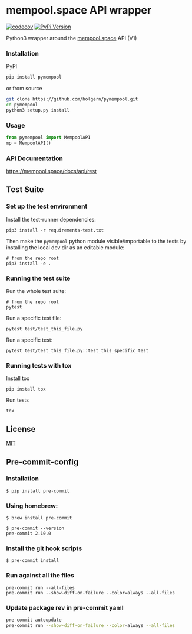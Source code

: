 # mempool.space API wrapper

[![codecov](https://codecov.io/gh/holgern/pymempool/graph/badge.svg?token=VyIU0ZxwpD)](https://codecov.io/gh/holgern/pymempool)
[![PyPi Version](https://img.shields.io/pypi/v/pymempool.svg)](https://pypi.python.org/pypi/pymempool/)

Python3 wrapper around the [mempool.space](https://www.mempool.space) API (V1)

### Installation
PyPI
```bash
pip install pymempool
```
or from source
```bash
git clone https://github.com/holgern/pymempool.git
cd pymempool
python3 setup.py install
```

### Usage

```python
from pymempool import MempoolAPI
mp = MempoolAPI()
```


### API Documentation
https://mempool.space/docs/api/rest

## Test Suite

### Set up the test environment

Install the test-runner dependencies:
```
pip3 install -r requirements-test.txt
```

Then make the `pymempool` python module visible/importable to the tests by installing the local dev dir as an editable module:
```
# from the repo root
pip3 install -e .
```

### Running the test suite
Run the whole test suite:
```
# from the repo root
pytest
```

Run a specific test file:
```
pytest test/test_this_file.py
```

Run a specific test:
```
pytest test/test_this_file.py::test_this_specific_test
```

### Running tests with tox

Install tox

```
pip install tox
```

Run tests

```
tox
```

## License
[MIT](https://choosealicense.com/licenses/mit/)


## Pre-commit-config

### Installation

```
$ pip install pre-commit
```

### Using homebrew:
```
$ brew install pre-commit
```

```
$ pre-commit --version
pre-commit 2.10.0
```

### Install the git hook scripts

```
$ pre-commit install
```

### Run against all the files
```
pre-commit run --all-files
pre-commit run --show-diff-on-failure --color=always --all-files
```

### Update package rev in pre-commit yaml
```bash
pre-commit autoupdate
pre-commit run --show-diff-on-failure --color=always --all-files
```
